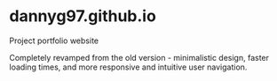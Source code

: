 # dannyg97.github.io
Project portfolio website

Completely revamped from the old version - minimalistic design, faster loading times, and more responsive and intuitive user navigation.
